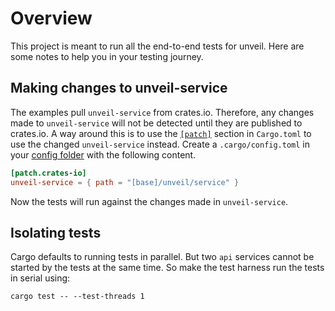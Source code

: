 # Overview
This project is meant to run all the end-to-end tests for unveil. Here are some notes to help you in your testing
journey.

## Making changes to unveil-service
The examples pull `unveil-service` from crates.io. Therefore, any changes made to `unveil-service` will not be detected
until they are published to crates.io. A way around this is to use the
[`[patch]`](https://doc.rust-lang.org/cargo/reference/overriding-dependencies.html#the-patch-section) section in
`Cargo.toml` to use the changed `unveil-service` instead. Create a `.cargo/config.toml` in your
[config folder](https://doc.rust-lang.org/cargo/reference/config.html) with the following content.

``` toml
[patch.crates-io]
unveil-service = { path = "[base]/unveil/service" }
```

Now the tests will run against the changes made in `unveil-service`.

## Isolating tests
Cargo defaults to running tests in parallel. But two `api` services cannot be started by the tests at the same time. So
make the test harness run the tests in serial using:

``` shell
cargo test -- --test-threads 1
```
